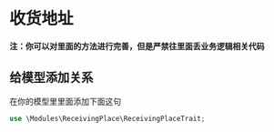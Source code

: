 # 收货地址
#### 注：你可以对里面的方法进行完善，但是严禁往里面丢业务逻辑相关代码

## 给模型添加关系

在你的模型里里面添加下面这句
```php
use \Modules\ReceivingPlace\ReceivingPlaceTrait;
```